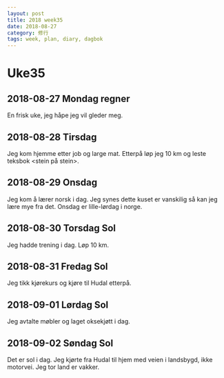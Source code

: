 ```yaml
---
layout: post
title: 2018 week35
date: 2018-08-27
category: 修行
tags: week, plan, diary, dagbok
---
```

# Uke35

## 2018-08-27 Mondag regner

En frisk uke, jeg håpe jeg vil gleder meg.

## 2018-08-28 Tirsdag 

Jeg kom hjemme etter job og large mat. Etterpå løp jeg 10 km og leste teksbok <stein på stein>.

## 2018-08-29 Onsdag

Jeg kom å lærer norsk i dag. Jeg synes dette kuset er vanskilig så kan jeg lære mye fra det. 
Onsdag er lille-lørdag i norge.  

## 2018-08-30 Torsdag Sol

Jeg hadde trening i dag. Løp 10 km. 

## 2018-08-31 Fredag Sol

Jeg tikk kjørekurs og kjøre til Hudal etterpå.

## 2018-09-01 Lørdag Sol

Jeg avtalte møbler og laget oksekjøtt i dag.

## 2018-09-02 Søndag Sol

Det er sol i dag. Jeg kjørte fra Hudal til hjem med veien i landsbygd, ikke motorvei. Jeg tor land er vakker. 